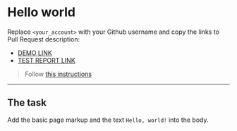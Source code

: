 # Hello world
Replace `<your_account>` with your Github username and copy the links to Pull Request description:
- [DEMO LINK](https://valntyn.github.io/layout_hello-world/)
- [TEST REPORT LINK](https://valntyn.github.io/layout_hello-world/report/html_report/)

> Follow [this instructions](https://mate-academy.github.io/layout_task-guideline/#how-to-solve-the-layout-tasks-on-github)
___

## The task 
Add the basic page markup and the text `Hello, world!` into the body.
